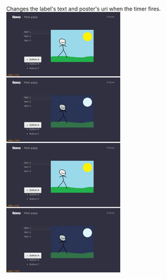 Changes the label's text and poster's uri when the timer fires.
<br>
<img src="screenshot1.jpg" width="300">
<img src="screenshot2.jpg" width="300">
<img src="screenshot1.jpg" width="300">
<img src="screenshot2.jpg" width="300">